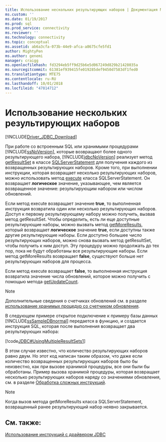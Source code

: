 ```yaml
---
title: Использование нескольких результирующих наборов | Документация Майкрософт
ms.custom: ''
ms.date: 01/19/2017
ms.prod: sql
ms.prod_service: connectivity
ms.reviewer: ''
ms.technology: connectivity
ms.topic: conceptual
ms.assetid: ab6a3cfa-073b-44e9-afca-a8675cfe5fd1
author: MightyPen
ms.author: genemi
manager: craigg
ms.openlocfilehash: fd3294eb5ff9d25b6e5d067249d829b21428035a
ms.sourcegitcommit: 61381ef939415fe019285def9450d7583df1fed0
ms.translationtype: MTE75
ms.contentlocale: ru-RU
ms.lasthandoff: 10/01/2018
ms.locfileid: "47814712"
---
```

# <a name="using-multiple-result-sets"></a>Использование нескольких результирующих наборов

[!INCLUDE[Driver_JDBC_Download](../../includes/driver_jdbc_download.md)]

При работе со встроенным SQL или хранимыми процедурами [!INCLUDE[ssNoVersion](../../includes/ssnoversion-md.md)], которые возвращают более одного результирующего набора, [!INCLUDE[jdbcNoVersion](../../includes/jdbcnoversion_md.md)] реализует метод [getResultSet](../../connect/jdbc/reference/getresultset-method-sqlserverstatement.md) в классе [SQLServerStatement](../../connect/jdbc/reference/sqlserverstatement-class.md) для получения каждого из возвращенных результирующих наборов. Кроме того, при выполнении инструкции, которая возвращает несколько результирующих наборов, можно использовать метод [execute](../../connect/jdbc/reference/execute-method-sqlserverstatement.md) класса SQLServerStatement. Он возвращает **логическое** значение, указывающее, чем является возвращенное значение: результирующим набором или числом обновлений.

Если метод execute возвращает значение **true**, то выполненная инструкция возвратила один или несколько результирующих наборов. Доступ к первому результирующему набору можно получить, вызвав метод getResultSet. Чтобы определить, есть ли еще доступные результирующие наборы, можно вызвать метод [getMoreResults](../../connect/jdbc/reference/getmoreresults-method-sqlserverstatement.md), который возвращает **логическое** значение **true**, если доступны также другие результирующие наборы. Если доступно большее число результирующих наборов, можно снова вызвать метод getResultSet, чтобы получить к ним доступ. Эту процедуру можно продолжать до тех пор, пока не будут обработаны все результирующие наборы. Если метод getMoreResults возвращает **false**, существуют больше нет результирующих наборов для процесса.

Если метод execute возвращает **false**, то выполненная инструкция возвратила значение числа обновлений, которое можно получить с помощью метода [getUpdateCount](../../connect/jdbc/reference/getupdatecount-method-sqlserverstatement.md).

> [!NOTE]  
> Дополнительные сведения о счетчиках обновлений см. в разделе [использование хранимых процедур со счетчиком обновления](../../connect/jdbc/using-a-stored-procedure-with-an-update-count.md).

В следующем примере открытое подключение к примеру базы данных [!INCLUDE[ssSampleDBnormal](../../includes/sssampledbnormal_md.md)] передается в функцию, и создается инструкция SQL, которая после выполнения возвращает два результирующих набора:

[!code[JDBC#UsingMultipleResultSets1](../../connect/jdbc/codesnippet/Java/using-multiple-result-sets_1.java)]

В этом случае известно, что количество результирующих наборов равно двум. Но этот код написан таким образом, что даже если количество возвращенных результирующих наборов было бы неизвестно, как при вызове хранимой процедуры, все они были бы обработаны. Пример вызова хранимой процедуры, которая возвращает несколько результирующих наборов наряду со значениями обновления, см. в разделе [Обработка сложных инструкций](../../connect/jdbc/handling-complex-statements.md).

> [!NOTE]  
> Когда вызов метода getMoreResults класса SQLServerStatement, возвращенный ранее результирующий набор неявно закрывается.

## <a name="see-also"></a>См. также:

[Использование инструкций с драйвером JDBC](../../connect/jdbc/using-statements-with-the-jdbc-driver.md)
